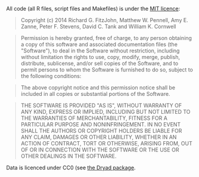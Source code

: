 All code (all R files, script files and Makefiles) is under the [MIT licence](http://opensource.org/licenses/MIT):

> Copyright (c) 2014 Richard G. FitzJohn, Matthew W. Pennell, Amy E. Zanne, Peter F. Stevens, David C. Tank and William K. Cornwell

> Permission is hereby granted, free of charge, to any person obtaining a copy of this software and associated documentation files (the "Software"), to deal in the Software without restriction, including without limitation the rights to use, copy, modify, merge, publish, distribute, sublicense, and/or sell copies of the Software, and to permit persons to whom the Software is furnished to do so, subject to the following conditions:

> The above copyright notice and this permission notice shall be included in all copies or substantial portions of the Software.

> THE SOFTWARE IS PROVIDED "AS IS", WITHOUT WARRANTY OF ANY KIND, EXPRESS OR IMPLIED, INCLUDING BUT NOT LIMITED TO THE WARRANTIES OF MERCHANTABILITY, FITNESS FOR A PARTICULAR PURPOSE AND NONINFRINGEMENT. IN NO EVENT SHALL THE AUTHORS OR COPYRIGHT HOLDERS BE LIABLE FOR ANY CLAIM, DAMAGES OR OTHER LIABILITY, WHETHER IN AN ACTION OF CONTRACT, TORT OR OTHERWISE, ARISING FROM, OUT OF OR IN CONNECTION WITH THE SOFTWARE OR THE USE OR OTHER DEALINGS IN THE SOFTWARE.

Data is licenced under CC0 (see [the Dryad package](http://dx.doi.org/doi:10.5061/dryad.v7m14).
